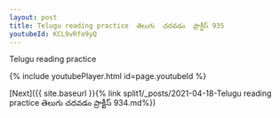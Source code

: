 ```yaml
---
layout: post
title: Telugu reading practice  తెలుగు  చదవడం  ప్రాక్టీస్ 935
youtubeId: KCL9vRfo9yQ
---
```

 
 
Telugu reading practice
 
 
 
 
 


{% include youtubePlayer.html id=page.youtubeId %}
 
[Next]({{ site.baseurl }}{% link  split1/_posts/2021-04-18-Telugu reading practice  తెలుగు  చదవడం  ప్రాక్టీస్ 934.md%})
 
